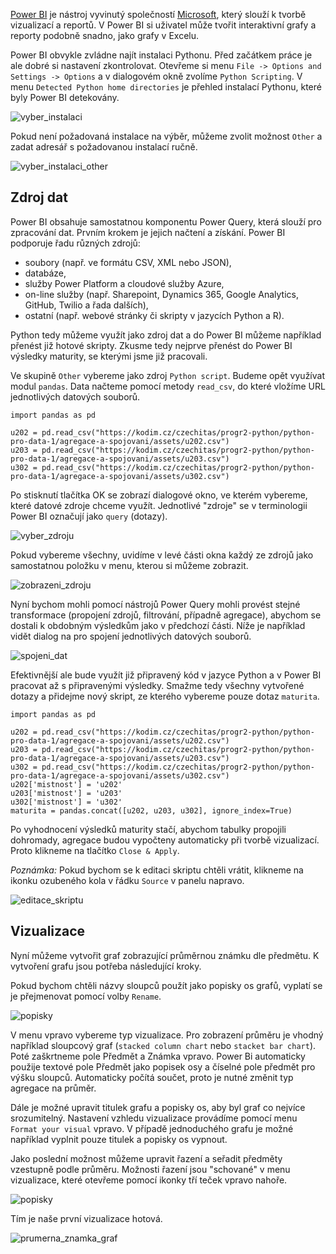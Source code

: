 [Power BI](https://powerbi.microsoft.com/en-au/) je nástroj vyvinutý společností [Microsoft](https://www.microsoft.com/cs-cz/), který slouží k tvorbě vizualizací a reportů. V Power BI si uživatel může tvořit interaktivní grafy a reporty podobně snadno, jako grafy v Excelu.

Power BI obvykle zvládne najít instalaci Pythonu. Před začátkem práce je ale dobré si nastavení zkontrolovat. Otevřeme si menu `File -> Options and Settings -> Options` a v dialogovém okně zvolíme `Python Scripting`. V menu `Detected Python home directories` je přehled instalací Pythonu, které byly Power BI detekovány.

![vyber_instalaci](assets/vyber_instalaci.png)

Pokud není požadovaná instalace na výběr, můžeme zvolit možnost `Other` a zadat adresář s požadovanou instalací ručně.

![vyber_instalaci_other](assets/vyber_instalaci_other.png)

## Zdroj dat

Power BI obsahuje samostatnou komponentu Power Query, která slouží pro zpracování dat. Prvním krokem je jejich načtení a získání. Power BI podporuje řadu různých zdrojů:

- soubory (např. ve formátu CSV, XML nebo JSON),
- databáze,
- služby Power Platform a cloudové služby Azure,
- on-line služby (např. Sharepoint, Dynamics 365, Google Analytics, GitHub, Twilio a řada dalších),
- ostatní (např. webové stránky či skripty v jazycích Python a R).

Python tedy můžeme využít jako zdroj dat a do Power BI můžeme například přenést již hotové skripty. Zkusme tedy nejprve přenést do Power BI výsledky maturity, se kterými jsme již pracovali. 

Ve skupině `Other` vybereme jako zdroj `Python script`. Budeme opět využívat modul `pandas`. Data načteme pomocí metody `read_csv`, do které vložíme URL jednotlivých datových souborů.

```
import pandas as pd

u202 = pd.read_csv("https://kodim.cz/czechitas/progr2-python/python-pro-data-1/agregace-a-spojovani/assets/u202.csv")
u203 = pd.read_csv("https://kodim.cz/czechitas/progr2-python/python-pro-data-1/agregace-a-spojovani/assets/u203.csv")
u302 = pd.read_csv("https://kodim.cz/czechitas/progr2-python/python-pro-data-1/agregace-a-spojovani/assets/u302.csv")

```

Po stisknutí tlačítka OK se zobrazí dialogové okno, ve kterém vybereme, které datové zdroje chceme využít. Jednotlivé "zdroje" se v terminologii Power BI označují jako `query` (dotazy).

![vyber_zdroju](assets/vyber_zdroju.png)

Pokud vybereme všechny, uvidíme v levé části okna každý ze zdrojů jako samostatnou položku v menu, kterou si můžeme zobrazit.

![zobrazeni_zdroju](assets/zobrazeni_zdroju.png)

Nyní bychom mohli pomocí nástrojů Power Query mohli provést stejné transformace (propojení zdrojů, filtrování, případně agregace), abychom se dostali k obdobným výsledkům jako v předchozí části. Níže je například vidět dialog na pro spojení jednotlivých datových souborů.

![spojeni_dat](assets/spojeni_dat.png)

Efektivnější ale bude využít již připravený kód v jazyce Python a v Power BI pracovat až s připravenými výsledky. Smažme tedy všechny vytvořené dotazy a přidejme nový skript, ze kterého vybereme pouze dotaz `maturita`.

```
import pandas as pd

u202 = pd.read_csv("https://kodim.cz/czechitas/progr2-python/python-pro-data-1/agregace-a-spojovani/assets/u202.csv")
u203 = pd.read_csv("https://kodim.cz/czechitas/progr2-python/python-pro-data-1/agregace-a-spojovani/assets/u203.csv")
u302 = pd.read_csv("https://kodim.cz/czechitas/progr2-python/python-pro-data-1/agregace-a-spojovani/assets/u302.csv")
u202['mistnost'] = 'u202'
u203['mistnost'] = 'u203'
u302['mistnost'] = 'u302'
maturita = pandas.concat([u202, u203, u302], ignore_index=True)
```

Po vyhodnocení výsledků maturity stačí, abychom tabulky propojili dohromady, 
agregace budou vypočteny automaticky při tvorbě vizualizací. Proto klikneme na tlačítko `Close & Apply`.

*Poznámka:* Pokud bychom se k editaci skriptu chtěli vrátit, klikneme na ikonku ozubeného kola v řádku `Source` v panelu napravo.

![editace_skriptu](assets/editace_skriptu.png)

## Vizualizace

Nyní můžeme vytvořit graf zobrazující průměrnou známku dle předmětu. K vytvoření grafu jsou potřeba následující kroky.

Pokud bychom chtěli názvy sloupců použít jako popisky os grafů, vyplatí se je přejmenovat pomocí volby `Rename`. 

![popisky](assets/popisky.png)

V menu vpravo vybereme typ vizualizace. Pro zobrazení průměru je vhodný například sloupcový graf (`stacked column chart` nebo `stacket bar chart`). Poté zaškrtneme pole Předmět a Známka vpravo. Power Bi automaticky použije textové pole Předmět jako popisek osy a číselné pole předmět pro výšku sloupců. Automaticky počítá součet, proto je nutné změnit typ agregace na průměr.

Dále je možné upravit titulek grafu a popisky os, aby byl graf co nejvíce srozumitelný. Nastavení vzhledu vizualizace provádíme pomocí menu `Format your visual` vpravo. V případě jednoduchého grafu je možné například vyplnit pouze titulek a popisky os vypnout.

Jako poslední možnost můžeme upravit řazení a seřadit předměty vzestupně podle průměru. Možnosti řazení jsou "schované" v menu vizualizace, které otevřeme pomocí ikonky tří teček vpravo nahoře.

![popisky](assets/razeni.png)

Tím je naše první vizualizace hotová.

![prumerna_znamka_graf](assets/prumerna_znamka_graf.png)

